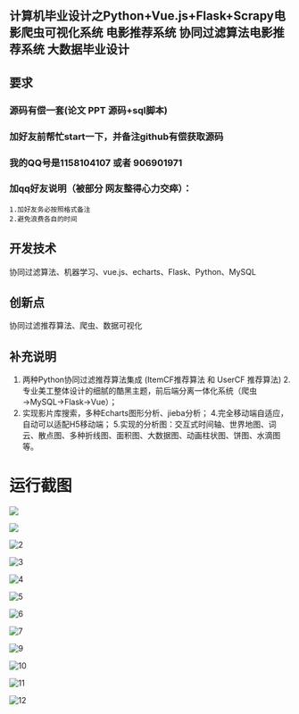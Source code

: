## 计算机毕业设计之Python+Vue.js+Flask+Scrapy电影爬虫可视化系统 电影推荐系统  协同过滤算法电影推荐系统 大数据毕业设计

## 要求
### 源码有偿一套(论文 PPT 源码+sql脚本)
### 

### 加好友前帮忙start一下，并备注github有偿获取源码
### 我的QQ号是1158104107 或者 906901971
### 加qq好友说明（被部分  网友整得心力交瘁）：
    1.加好友务必按照格式备注
    2.避免浪费各自的时间



## 开发技术
协同过滤算法、机器学习、vue.js、echarts、Flask、Python、MySQL

## 创新点
协同过滤推荐算法、爬虫、数据可视化



## 补充说明
1. 两种Python协同过滤推荐算法集成 (ItemCF推荐算法 和 UserCF 推荐算法)
2.专业美工整体设计的细腻的酷黑主题，前后端分离一体化系统（爬虫→MySQL→Flask→Vue）；
3. 实现影片库搜索，多种Echarts图形分析、jieba分析；
4.完全移动端自适应，自动可以适配H5移动端；
5.实现的分析图：交互式时间轴、世界地图、词云、散点图、多种折线图、面积图、大数据图、动画柱状图、饼图、水滴图等。





# 运行截图

![](8.png)

![](1.png)

![2](2.png)

![3](3.png)

![4](4.png)

![5](5.png)

![6](6.png)

![7](7.png)

![9](9.png)

![10](10.png)

![11](11.png)

![12](12.png)




